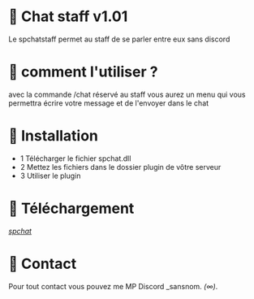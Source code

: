 # 💬 Chat staff v1.01

Le spchatstaff permet au staff de se parler entre eux sans discord

#  📂 comment l'utiliser ? 

avec la commande /chat réservé au staff
vous aurez un menu qui vous permettra
écrire votre message et de l'envoyer dans le chat 

# 🔌  Installation

- 1 Télécharger le fichier spchat.dll
- 2 Mettez les fichiers dans le dossier plugin de vôtre serveur
- 3 Utiliser le plugin

# 🧩  Téléchargement

*[spchat]([https://github.com/spdev884/spchatstaff#])*

# 📮  Contact

Pour tout contact vous pouvez me MP Discord _sansnom. *(∞)*.
